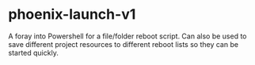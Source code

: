 # phoenix-launch-v1
A foray into Powershell for a file/folder reboot script. Can also be used to save different project resources to different reboot lists so they can be started quickly.
